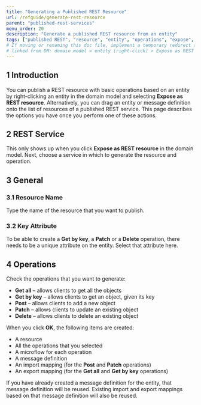 ```yaml
---
title: "Generating a Published REST Resource"
url: /refguide/generate-rest-resource
parent: "published-rest-services"
menu_order: 20
description: "Generate a published REST resource from an entity"
tags: ["published REST", "resource", "entity", "operations", "expose", "studio pro"]
# If moving or renaming this doc file, implement a temporary redirect and let the respective team know they should update the URL in the product. See Mapping to Products for more details.
# linked from DM: domain model > entity (right-click) > Expose as REST resource > Help (integration)
---
```


## 1 Introduction

You can publish a REST resource with basic operations based on an entity by right-clicking an entity in the domain model and selecting **Expose as REST resource**. Alternatively, you can drag an entity or message definition onto the list of resources of a published REST service. This page describes the options you have once you perform one of these actions.

## 2 REST Service

This only shows up when you click **Expose as REST resource** in the domain model. Next, choose a service in which to generate the resource and operation.

## 3 General

### 3.1 Resource Name

Type the name of the resource that you want to publish.

### 3.2 Key Attribute

To be able to create a **Get by key**, a **Patch** or a **Delete** operation, there needs to be a unique attribute on the entity. Select that attribute here.

## 4 Operations

Check the operations that you want to generate:

* **Get all** – allows clients to get all the objects
* **Get by key** – allows clients to get an object, given its key
* **Post** – allows clients to add a new object
* **Patch** – allows clients to update an existing object
* **Delete** – allows clients to delete an existing object

When you click **OK**, the following items are created:

* A resource
* All the operations that you selected
* A microflow for each operation
* A message definition
* An import mapping (for the **Post** and **Patch** operations)
* An export mapping (for the **Get all** and **Get by key** operations)

If you have already created a message definition for the entity, that message definition will be reused. Existing import and export mappings based on that message definition will also be reused.
